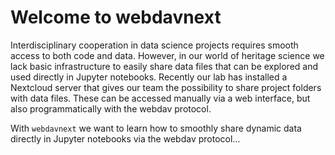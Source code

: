 # Welcome to webdavnext


<!-- WARNING: THIS FILE WAS AUTOGENERATED! DO NOT EDIT! -->

Interdisciplinary cooperation in data science projects requires smooth
access to both code and data. However, in our world of heritage science
we lack basic infrastructure to easily share data files that can be
explored and used directly in Jupyter notebooks. Recently our lab has
installed a Nextcloud server that gives our team the possibility to
share project folders with data files. These can be accessed manually
via a web interface, but also programmatically with the webdav protocol.

With `webdavnext` we want to learn how to smoothly share dynamic data
directly in Jupyter notebooks via the webdav protocol…
